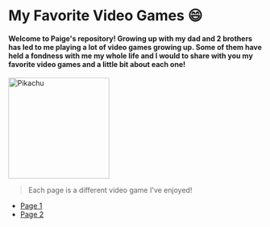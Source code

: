 # My Favorite Video Games 😄

#### Welcome to Paige's repository! Growing up with my dad and 2 brothers has led to me playing a lot of video games growing up. Some of them have held a fondness with me my whole life and I would to share with you my favorite video games and a little bit about each one!

<img src= "https://pngimg.com/uploads/pokemon/pokemon_PNG12.png" alt="Pikachu" width="200" />

>Each page is a different video game I've enjoyed!



- [Page 1](page1.md)
- [Page 2](page2.md)
